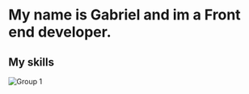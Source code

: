 #  My name is Gabriel and im a Front end developer.

## My skills

![Group 1](https://user-images.githubusercontent.com/91872558/173449843-b1c08009-3081-4d6c-804d-a0f3a4d33d91.png)
